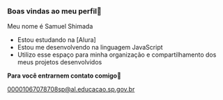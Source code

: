 ### Boas vindas ao meu perfil💙

Meu nome é Samuel Shimada
- Estou estudando na [Alura]
- Estou me desenvolvendo na linguagem JavaScript
- Utilizo esse espaço para minha organização e compartilhamento dos meus projetos desenvolvidos

**Para você entrarnem contato comigo**📧

00001067078708sp@al.educacao.sp.gov.br


